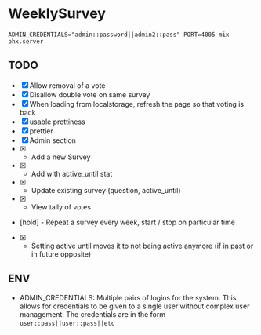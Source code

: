 # WeeklySurvey

```
ADMIN_CREDENTIALS="admin::password||admin2::pass" PORT=4005 mix phx.server
```

## TODO

- [x] Allow removal of a vote
- [x] Disallow double vote on same survey
- [x] When loading from localstorage, refresh the page so that voting is back
- [x] usable prettiness
- [x] prettier
- [x] Admin section
- [x] - Add a new Survey
- [x] - Add with active_until stat
- [x] - Update existing survey (question, active_until)
- [x] - View tally of votes
- [hold] - Repeat a survey every week, start / stop on particular time
- [x] - Setting active until moves it to not being active anymore (if in past or in future opposite)

## ENV

* ADMIN_CREDENTIALS: Multiple pairs of logins for the system. This allows for credentials
                     to be given to a single user without complex user management. The credentials
                     are in the form `user::pass||user::pass||etc`
